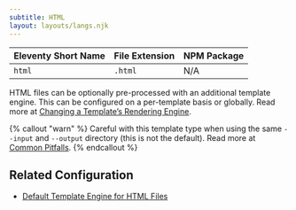 ```yaml
---
subtitle: HTML
layout: layouts/langs.njk
---
```

| Eleventy Short Name | File Extension | NPM Package |
| ------------------- | -------------- | ----------- |
| `html`              | `.html`        | N/A         |

HTML files can be optionally pre-processed with an additional template engine. This can be configured on a per-template basis or globally. Read more at [Changing a Template’s Rendering Engine](/docs/languages/).

{% callout "warn" %}
Careful with this template type when using the same <code>--input</code> and <code>--output</code> directory (this is not the default). Read more at <a href="/docs/pitfalls/">Common Pitfalls</a>.
{% endcallout %}

## Related Configuration

* [Default Template Engine for HTML Files](/docs/config/#default-template-engine-for-html-files)
